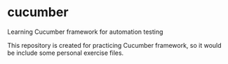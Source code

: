 # cucumber
Learning Cucumber framework for automation testing

This repository is created for practicing Cucumber framework, so it 
would be include some personal exercise files.  
